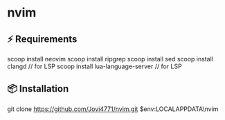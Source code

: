 # nvim

## ⚡️ Requirements

<!-- bootstrap:start -->
scoop install neovim
scoop install ripgrep
scoop install sed
scoop install clangd              // for LSP
scoop install lua-language-server // for LSP
<!-- bootstrap:end -->


## 📦 Installation
<!-- bootstrap:start -->
git clone https://github.com/Jovi4771/nvim.git $env:LOCALAPPDATA\nvim
<!-- bootstrap:end -->